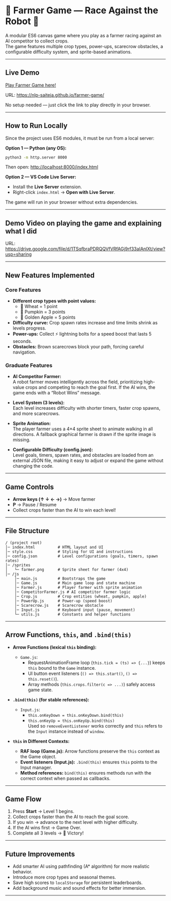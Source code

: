 # 🌾 Farmer Game — Race Against the Robot 🤖

A modular ES6 canvas game where you play as a farmer racing against an AI competitor to collect crops.  
The game features multiple crop types, power-ups, scarecrow obstacles, a configurable difficulty system, and sprite-based animations.

---

## Live Demo

[Play Farmer Game here!](https://nlp-saiteja.github.io/farmer-game/)


URL: https://nlp-saiteja.github.io/farmer-game/

No setup needed — just click the link to play directly in your browser.

---

## How to Run Locally

Since the project uses ES6 modules, it must be run from a local server:

**Option 1 — Python (any OS):**

```bash
python3 -m http.server 8000
```

Then open: [http://localhost:8000/index.html](http://localhost:8000/index.html)

**Option 2 — VS Code Live Server:**

- Install the **Live Server** extension.
- Right-click `index.html` → **Open with Live Server**.

The game will run in your browser without extra dependencies.

---

## Demo Video on playing the game and explaining what I did

URL: https://drive.google.com/file/d/1TSqfbraPDRQQVfVRfAGj9rf33aIAnlXt/view?usp=sharing

---

## New Features Implemented

### Core Features

- **Different crop types with point values:**
  - 🌾 Wheat = 1 point
  - 🎃 Pumpkin = 3 points
  - 🍎 Golden Apple = 5 points
- **Difficulty curve:** Crop spawn rates increase and time limits shrink as levels progress.
- **Power-ups:** Collect ⚡ lightning bolts for a speed boost that lasts 5 seconds.
- **Obstacles:** Brown scarecrows block your path, forcing careful navigation.

### Graduate Features

- **AI Competitor Farmer:**  
  A robot farmer moves intelligently across the field, prioritizing high-value crops and competing to reach the goal first. If the AI wins, the game ends with a “Robot Wins” message.

- **Level System (3 levels):**  
  Each level increases difficulty with shorter timers, faster crop spawns, and more scarecrows.

- **Sprite Animation:**  
  The player farmer uses a 4×4 sprite sheet to animate walking in all directions. A fallback graphical farmer is drawn if the sprite image is missing.

- **Configurable Difficulty (config.json):**  
  Level goals, timers, spawn rates, and obstacles are loaded from an external JSON file, making it easy to adjust or expand the game without changing the code.

---

## Game Controls

- **Arrow keys (↑ ↓ ← →)** → Move farmer
- **P** → Pause / Resume
- Collect crops faster than the AI to win each level!

---

## File Structure

```
/ (project root)
│─ index.html          # HTML layout and UI
│─ style.css           # Styling for UI and instructions
│─ config.json         # Level configurations (goals, timers, spawn rates)
│─ /sprites
│   └─ farmer.png      # Sprite sheet for farmer (4x4)
│─ /js
    │─ main.js         # Bootstraps the game
    │─ Game.js         # Main game loop and state machine
    │─ Farmer.js       # Player farmer with sprite animation
    │─ CompetitorFarmer.js # AI competitor farmer logic
    │─ Crop.js         # Crop entities (wheat, pumpkin, apple)
    │─ PowerUp.js      # Power-up (speed boost)
    │─ Scarecrow.js    # Scarecrow obstacle
    │─ Input.js        # Keyboard input (pause, movement)
    └─ utils.js        # Constants and helper functions
```

---

## Arrow Functions, `this`, and `.bind(this)`

- **Arrow Functions (lexical `this` binding):**

  - `Game.js`:
    - RequestAnimationFrame loop (`this.tick = (ts) => {...}`) keeps `this` bound to the `Game` instance.
    - UI button event listeners (`() => this.start()`, `() => this.reset()`).
    - Array methods (`this.crops.filter(c => ...)`) safely access game state.

- **`.bind(this)` (for stable references):**

  - `Input.js`:
    - `this.onKeyDown = this.onKeyDown.bind(this)`
    - `this.onKeyUp = this.onKeyUp.bind(this)`  
      Used so `removeEventListener` works correctly and `this` refers to the `Input` instance instead of `window`.

- **`this` in Different Contexts:**
  - **RAF loop (Game.js):** Arrow functions preserve the `this` context as the Game object.
  - **Event listeners (Input.js):** `.bind(this)` ensures `this` points to the Input manager.
  - **Method references:** `bind(this)` ensures methods run with the correct context when passed as callbacks.

---

## Game Flow

1. Press **Start** → Level 1 begins.
2. Collect crops faster than the AI to reach the goal score.
3. If you win → advance to the next level with higher difficulty.
4. If the AI wins first → Game Over.
5. Complete all 3 levels → 🎉 Victory!

---

## Future Improvements

- Add smarter AI using pathfinding (A\* algorithm) for more realistic behavior.
- Introduce more crop types and seasonal themes.
- Save high scores to `localStorage` for persistent leaderboards.
- Add background music and sound effects for better immersion.

---
